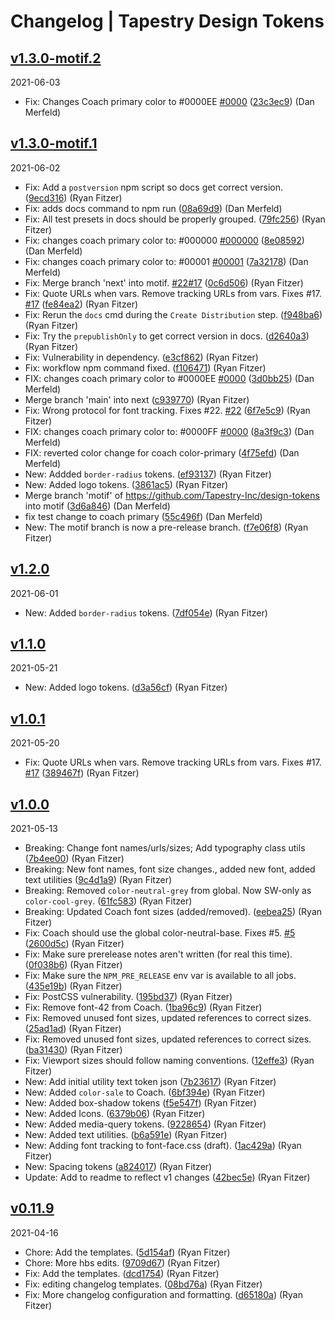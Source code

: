 # Changelog | Tapestry Design Tokens

## [v1.3.0-motif.2](https://github.com/Tapestry-Inc/design-tokens/compare/v1.3.0-motif.1...v1.3.0-motif.2)

2021-06-03

- Fix: Changes Coach primary color to #0000EE [#0000](https://github.com/Tapestry-Inc/design-tokens/issues/0000) ([23c3ec9](https://github.com/Tapestry-Inc/design-tokens/commit/23c3ec9)) (Dan Merfeld)

## [v1.3.0-motif.1](https://github.com/Tapestry-Inc/design-tokens/compare/v1.2.0...v1.3.0-motif.1)

2021-06-02

- Fix: Add a `postversion` npm script so docs get correct version. ([9ecd316](https://github.com/Tapestry-Inc/design-tokens/commit/9ecd316)) (Ryan Fitzer)
- Fix: adds docs command to npm run ([08a69d9](https://github.com/Tapestry-Inc/design-tokens/commit/08a69d9)) (Dan Merfeld)
- Fix: All test presets in docs should be properly grouped. ([79fc256](https://github.com/Tapestry-Inc/design-tokens/commit/79fc256)) (Ryan Fitzer)
- Fix: changes coach primary color to: #000000 [#000000](https://github.com/Tapestry-Inc/design-tokens/issues/000000) ([8e08592](https://github.com/Tapestry-Inc/design-tokens/commit/8e08592)) (Dan Merfeld)
- Fix: changes coach primary color to: #00001 [#00001](https://github.com/Tapestry-Inc/design-tokens/issues/00001) ([7a32178](https://github.com/Tapestry-Inc/design-tokens/commit/7a32178)) (Dan Merfeld)
- Fix: Merge branch 'next' into motif. [#22](https://github.com/Tapestry-Inc/design-tokens/issues/22)[#17](https://github.com/Tapestry-Inc/design-tokens/issues/17) ([0c6d506](https://github.com/Tapestry-Inc/design-tokens/commit/0c6d506)) (Ryan Fitzer)
- Fix: Quote URLs when vars. Remove tracking URLs from vars. Fixes #17. [#17](https://github.com/Tapestry-Inc/design-tokens/issues/17) ([fe84ea2](https://github.com/Tapestry-Inc/design-tokens/commit/fe84ea2)) (Ryan Fitzer)
- Fix: Rerun the `docs` cmd during the `Create Distribution` step. ([f948ba6](https://github.com/Tapestry-Inc/design-tokens/commit/f948ba6)) (Ryan Fitzer)
- Fix: Try the `prepublishOnly` to get correct version in docs. ([d2640a3](https://github.com/Tapestry-Inc/design-tokens/commit/d2640a3)) (Ryan Fitzer)
- Fix: Vulnerability in dependency. ([e3cf862](https://github.com/Tapestry-Inc/design-tokens/commit/e3cf862)) (Ryan Fitzer)
- Fix: workflow npm command fixed. ([f106471](https://github.com/Tapestry-Inc/design-tokens/commit/f106471)) (Ryan Fitzer)
- FIX: changes coach primary color to #0000EE [#0000](https://github.com/Tapestry-Inc/design-tokens/issues/0000) ([3d0bb25](https://github.com/Tapestry-Inc/design-tokens/commit/3d0bb25)) (Dan Merfeld)
- Merge branch 'main' into next ([c939770](https://github.com/Tapestry-Inc/design-tokens/commit/c939770)) (Ryan Fitzer)
- Fix: Wrong protocol for font tracking. Fixes #22. [#22](https://github.com/Tapestry-Inc/design-tokens/issues/22) ([6f7e5c9](https://github.com/Tapestry-Inc/design-tokens/commit/6f7e5c9)) (Ryan Fitzer)
- FIX: changes coach primary color to: #0000FF [#0000](https://github.com/Tapestry-Inc/design-tokens/issues/0000) ([8a3f9c3](https://github.com/Tapestry-Inc/design-tokens/commit/8a3f9c3)) (Dan Merfeld)
- FIX: reverted color change for coach color-primary ([4f75efd](https://github.com/Tapestry-Inc/design-tokens/commit/4f75efd)) (Dan Merfeld)
- New: Addded `border-radius` tokens. ([ef93137](https://github.com/Tapestry-Inc/design-tokens/commit/ef93137)) (Ryan Fitzer)
- New: Added logo tokens. ([3861ac5](https://github.com/Tapestry-Inc/design-tokens/commit/3861ac5)) (Ryan Fitzer)
- Merge branch 'motif' of https://github.com/Tapestry-Inc/design-tokens into motif ([3d6a846](https://github.com/Tapestry-Inc/design-tokens/commit/3d6a846)) (Dan Merfeld)
- fix test change to coach primary ([55c496f](https://github.com/Tapestry-Inc/design-tokens/commit/55c496f)) (Dan Merfeld)
- New: The motif branch is now a pre-release branch. ([f7e06f8](https://github.com/Tapestry-Inc/design-tokens/commit/f7e06f8)) (Ryan Fitzer)

## [v1.2.0](https://github.com/Tapestry-Inc/design-tokens/compare/v1.1.0...v1.2.0)

2021-06-01

- New: Added `border-radius` tokens. ([7df054e](https://github.com/Tapestry-Inc/design-tokens/commit/7df054e)) (Ryan Fitzer)

## [v1.1.0](https://github.com/Tapestry-Inc/design-tokens/compare/v1.0.1...v1.1.0)

2021-05-21

- New: Added logo tokens. ([d3a56cf](https://github.com/Tapestry-Inc/design-tokens/commit/d3a56cf)) (Ryan Fitzer)

## [v1.0.1](https://github.com/Tapestry-Inc/design-tokens/compare/v1.0.0...v1.0.1)

2021-05-20

- Fix: Quote URLs when vars. Remove tracking URLs from vars. Fixes #17. [#17](https://github.com/Tapestry-Inc/design-tokens/issues/17) ([389467f](https://github.com/Tapestry-Inc/design-tokens/commit/389467f)) (Ryan Fitzer)

## [v1.0.0](https://github.com/Tapestry-Inc/design-tokens/compare/v0.11.9...v1.0.0)

2021-05-13

- Breaking: Change font names/urls/sizes; Add typography class utils ([7b4ee00](https://github.com/Tapestry-Inc/design-tokens/commit/7b4ee00)) (Ryan Fitzer)
- Breaking: New font names, font size changes., added new font, added text utilities ([9c4d1a9](https://github.com/Tapestry-Inc/design-tokens/commit/9c4d1a9)) (Ryan Fitzer)
- Breaking: Removed `color-neutral-grey` from global. Now SW-only as `color-cool-grey`. ([61fc583](https://github.com/Tapestry-Inc/design-tokens/commit/61fc583)) (Ryan Fitzer)
- Breaking: Updated Coach font sizes (added/removed). ([eebea25](https://github.com/Tapestry-Inc/design-tokens/commit/eebea25)) (Ryan Fitzer)
- Fix: Coach should use the global color-neutral-base. Fixes #5. [#5](https://github.com/Tapestry-Inc/design-tokens/issues/5) ([2600d5c](https://github.com/Tapestry-Inc/design-tokens/commit/2600d5c)) (Ryan Fitzer)
- Fix: Make sure prerelease notes aren't written (for real this time). ([0f038b6](https://github.com/Tapestry-Inc/design-tokens/commit/0f038b6)) (Ryan Fitzer)
- Fix: Make sure the `NPM_PRE_RELEASE` env var is available to all jobs. ([435e19b](https://github.com/Tapestry-Inc/design-tokens/commit/435e19b)) (Ryan Fitzer)
- Fix: PostCSS vulnerability. ([195bd37](https://github.com/Tapestry-Inc/design-tokens/commit/195bd37)) (Ryan Fitzer)
- Fix: Remove font-42 from Coach. ([1ba96c9](https://github.com/Tapestry-Inc/design-tokens/commit/1ba96c9)) (Ryan Fitzer)
- Fix: Removed unused font sizes, updated references to correct sizes. ([25ad1ad](https://github.com/Tapestry-Inc/design-tokens/commit/25ad1ad)) (Ryan Fitzer)
- Fix: Removed unused font sizes, updated references to correct sizes. ([ba31430](https://github.com/Tapestry-Inc/design-tokens/commit/ba31430)) (Ryan Fitzer)
- Fix: Viewport sizes should follow naming conventions. ([12effe3](https://github.com/Tapestry-Inc/design-tokens/commit/12effe3)) (Ryan Fitzer)
- New: Add initial utility text token json ([7b23617](https://github.com/Tapestry-Inc/design-tokens/commit/7b23617)) (Ryan Fitzer)
- New: Added `color-sale` to Coach. ([6bf394e](https://github.com/Tapestry-Inc/design-tokens/commit/6bf394e)) (Ryan Fitzer)
- New: Added box-shadow tokens ([f5e547f](https://github.com/Tapestry-Inc/design-tokens/commit/f5e547f)) (Ryan Fitzer)
- New: Added Icons. ([6379b06](https://github.com/Tapestry-Inc/design-tokens/commit/6379b06)) (Ryan Fitzer)
- New: Added media-query tokens. ([9228654](https://github.com/Tapestry-Inc/design-tokens/commit/9228654)) (Ryan Fitzer)
- New: Added text utilities. ([b6a591e](https://github.com/Tapestry-Inc/design-tokens/commit/b6a591e)) (Ryan Fitzer)
- New: Adding font tracking to font-face.css (draft). ([1ac429a](https://github.com/Tapestry-Inc/design-tokens/commit/1ac429a)) (Ryan Fitzer)
- New: Spacing tokens ([a824017](https://github.com/Tapestry-Inc/design-tokens/commit/a824017)) (Ryan Fitzer)
- Update: Add to readme to reflect v1 changes ([42bec5e](https://github.com/Tapestry-Inc/design-tokens/commit/42bec5e)) (Ryan Fitzer)

## [v0.11.9](https://github.com/Tapestry-Inc/design-tokens/compare/v0.11.8...v0.11.9)

2021-04-16

- Chore: Add the templates. ([5d154af](https://github.com/Tapestry-Inc/design-tokens/commit/5d154af)) (Ryan Fitzer)
- Chore: More hbs edits. ([9709d67](https://github.com/Tapestry-Inc/design-tokens/commit/9709d67)) (Ryan Fitzer)
- Fix: Add the templates. ([dcd1754](https://github.com/Tapestry-Inc/design-tokens/commit/dcd1754)) (Ryan Fitzer)
- Fix: editing changelog templates. ([08bd76a](https://github.com/Tapestry-Inc/design-tokens/commit/08bd76a)) (Ryan Fitzer)
- Fix: More changelog configuration and formatting. ([d65180a](https://github.com/Tapestry-Inc/design-tokens/commit/d65180a)) (Ryan Fitzer)

